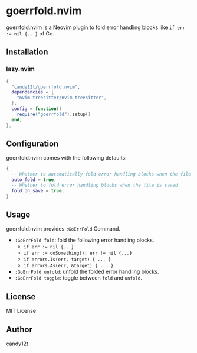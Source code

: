 # goerrfold.nvim

goerrfold.nvim is a Neovim plugin to fold error handling blocks like `if err := nil {...}` of Go.

## Installation

### lazy.nvim

```lua
{
  "candy12t/goerrfold.nvim",
  dependencies = {
    "nvim-treesitter/nvim-treesitter",
  },
  config = function()
    require("goerrfold").setup()
  end,
},
```

## Configuration

goerrfold.nvim comes with the following defaults:

```lua
{
  -- Whether to automatically fold error handling blocks when the file is opened
  auto_fold = true,
  -- Whether to fold error handling blocks when the file is saved
  fold_on_save = true,
}
```

## Usage

goerrfold.nvim provides `:GoErrFold` Command.

- `:GoErrFold fold`: fold the following error handling blocks.
  - `if err := nil {...}`
  - `if err := doSomething(); err != nil {...}`
  - `if errors.Is(err, target) { ... }`
  - `if errors.As(err, &target) { ... }`
- `:GoErrFold unfold`: unfold the folded error handling blocks.
- `:GoErrFold toggle`: toggle between `fold` and `unfold`.

## License

MIT License

## Author

candy12t
